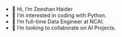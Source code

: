 - 👋 Hi, I’m Zeeshan Haider
- 👀 I’m interested in coding with Python.
- 🌱 I’m full-time Data Engineer at NCAI.
- 💞️ I’m looking to collaborate on AI Projects.

<!---
zeehydr/zeehydr is a ✨ special ✨ repository because its `README.md` (this file) appears on your GitHub profile.
You can click the Preview link to take a look at your changes.
--->
